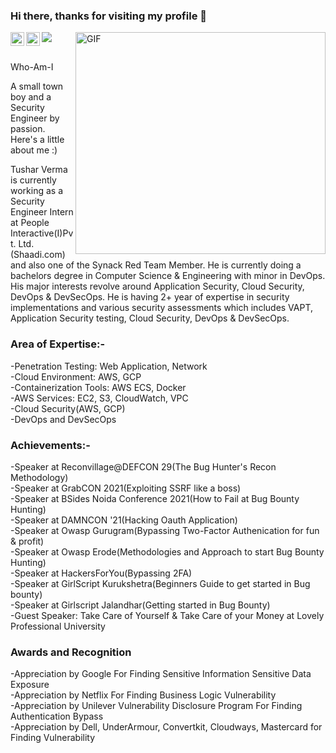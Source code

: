 ### Hi there, thanks for visiting my profile 👋

![](https://visitor-badge.glitch.me/badge?page_id=e11i0t4lders0n.e11i0t4lders0n)<a href="https://twitter.com/e11i0t_4lders0n"> 
<img align="left" alt="Tushar Verma | Twitter" width="22px" src="https://raw.githubusercontent.com/peterthehan/peterthehan/master/assets/twitter.svg" />
</a>
<a href="https://www.linkedin.com/in/tushars25/">
  <img align="left" alt="Tushar Verma" width="22px" src="https://raw.githubusercontent.com/peterthehan/peterthehan/master/assets/linkedin.svg" /> 
  </a><img align="right" alt="GIF" src="https://camo.githubusercontent.com/992babdffd8c74a1502de375fbdf7e4d54773242/68747470733a2f2f6d656469612e67697068792e636f6d2f6d656469612f53576f536b4e36447854737a71494b4571762f67697068792e676966" width="400" height="355" />
<br/><br/>

Who-Am-I

A small town boy and a Security Engineer by passion. Here's a little about me :)

Tushar Verma is currently working as a Security Engineer Intern at People Interactive(I)Pvt. Ltd. (Shaadi.com) and also one of the Synack Red Team Member. He is currently doing a bachelors degree in Computer Science & Engineering with minor in DevOps. His major interests revolve around Application Security, Cloud Security, DevOps & DevSecOps. He is having 2+ year of expertise in security implementations and various security assessments which includes VAPT, Application Security testing, Cloud Security, DevOps & DevSecOps.

### Area of Expertise:-
-Penetration Testing: Web Application, Network<br/>
-Cloud Environment: AWS, GCP<br/>
-Containerization Tools: AWS ECS, Docker<br/>
-AWS Services: EC2, S3, CloudWatch, VPC<br/>
-Cloud Security(AWS, GCP)<br/>
-DevOps and DevSecOps<br/>

### Achievements:-
-Speaker at Reconvillage@DEFCON 29(The Bug Hunter's Recon Methodology)<br/>
-Speaker at GrabCON 2021(Exploiting SSRF like a boss)<br/>
-Speaker at BSides Noida Conference 2021(How to Fail at Bug Bounty Hunting)<br/>
-Speaker at DAMNCON '21(Hacking Oauth Application)<br/>
-Speaker at Owasp Gurugram(Bypassing Two-Factor Authenication for fun & profit)<br/>
-Speaker at Owasp Erode(Methodologies and Approach to start Bug Bounty Hunting)<br/>
-Speaker at HackersForYou(Bypassing 2FA)</br>
-Speaker at GirlScript Kurukshetra(Beginners Guide to get started in Bug bounty)<br/>
-Speaker at Girlscript Jalandhar(Getting started in Bug Bounty)<br/>
-Guest Speaker: Take Care of Yourself & Take Care of your Money at Lovely Professional University<br/>

### Awards and Recognition
-Appreciation by Google For Finding Sensitive Information Sensitive Data Exposure</br>
-Appreciation by Netflix For Finding Business Logic Vulnerability<br/>
-Appreciation by Unilever Vulnerability Disclosure Program For Finding Authentication Bypass<br/>
-Appreciation by Dell, UnderArmour, Convertkit, Cloudways, Mastercard for Finding Vulnerability<br/>
